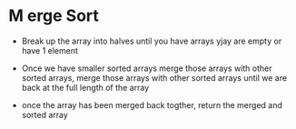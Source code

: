 # M erge Sort

- Break up the array into halves until you have arrays yjay are empty or have 1 element

- Once we have smaller sorted arrays merge those arrays with other sorted arrays, merge those arrays with other sorted arrays until we are back at the full length of the array

- once the array has been merged back togther, return the merged and sorted array
